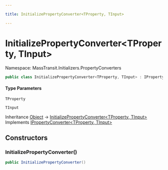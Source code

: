 ```yaml
---

title: InitializePropertyConverter<TProperty, TInput>

---
```


# InitializePropertyConverter\<TProperty, TInput\>

Namespace: MassTransit.Initializers.PropertyConverters

```csharp
public class InitializePropertyConverter<TProperty, TInput> : IPropertyConverter<TProperty, TInput>
```

#### Type Parameters

`TProperty`<br/>

`TInput`<br/>

Inheritance [Object](https://learn.microsoft.com/en-us/dotnet/api/system.object) → [InitializePropertyConverter\<TProperty, TInput\>](../masstransit-initializers-propertyconverters/initializepropertyconverter-2)<br/>
Implements [IPropertyConverter\<TProperty, TInput\>](../masstransit-initializers/ipropertyconverter-2)

## Constructors

### **InitializePropertyConverter()**

```csharp
public InitializePropertyConverter()
```

